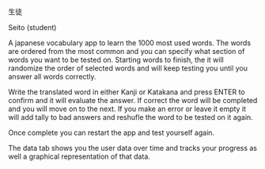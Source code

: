 生徒　

Seito (student)

A japanese vocabulary app to learn the 1000 most used words. The words are ordered from the most common and you can specify what section of words you want to be tested on. Starting words to finish, the it will randomize the order of selected words and will keep testing you until you answer all words correctly.

Write the translated word in either Kanji or Katakana and press ENTER to confirm and it will evaluate the answer. If correct the word will be completed and you will move on to the next. If you make an error or leave it empty it will add tally to bad answers and reshufle the word to be tested on it again. 

Once complete you can restart the app and test yourself again. 

The data tab shows you the user data over time and tracks your progress as well a graphical representation of that data. 


